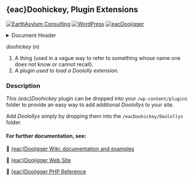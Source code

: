## {eac}Doohickey, Plugin Extensions  
[![EarthAsylum Consulting](https://img.shields.io/badge/EarthAsylum-Consulting-0?&labelColor=6e9882&color=707070)](https://earthasylum.com/)
[![WordPress](https://img.shields.io/badge/WordPress-Plugins-grey?logo=wordpress&labelColor=blue)](https://wordpress.org/plugins/search/EarthAsylum/)
[![eacDoojigger](https://img.shields.io/badge/Requires-%7Beac%7DDoojigger-da821d)](https://eacDoojigger.earthasylum.com/)

<details><summary>Document Header</summary>

Plugin URI:             https://eacDoojigger.earthasylum.com/
Author:                 [EarthAsylum Consulting](https://www.earthasylum.com)
Stable tag:             0.1.0
Last Updated:           30-Apr-2025
Requires at least:      5.8
Tested up to:           6.8
Requires PHP:           8.1
Contributors:           earthasylum@github,kevinburkholder@wordpress
License:				GPLv3 or later
License URI:			https://www.gnu.org/licenses/gpl.html
GitHub URI:             https://github.com/EarthAsylum/docs.eacDoojigger/wiki

</details>

_doohickey_ (n)
1. A thing (used in a vague way to refer to something whose name one does not know or cannot recall).
2. *A plugin used to load a Doololly extension.*

### Description

This *{eac}Doohickey* plugin can be dropped into your `/wp-content/plugins` folder to provide an easy way to add additional *Doolollys* to your site.

Add *Doolollys* simply by dropping them into the `/eacDoohickey/Doolollys` folder. 


#### For further documentation, see:

:open_file_folder: [{eac}Doojigger Wiki: documentation and examples](https://github.com/EarthAsylum/docs.eacDoojigger/wiki)

:bookmark_tabs: [{eac}Doojigger Web Site](https://eacdoojigger.earthasylum.com)

:green_book: [{eac}Doojigger PHP Reference](https://earthasylum.github.io/docs.eacDoojigger/)
